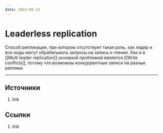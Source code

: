 ```yaml
---
date: 2023-08-13
---
```

# Leaderless replication

Способ репликации, при котором отсутствует такая роль, как лидер и все ноды могут обрабатывать запросы на запись и чтение. Как и в [[Multi leader replication]] основной проблемой является [[Write conflicts]], потому что возможны конкуррентные записи на разные реплики.


---

## Источники

1. link

## Ссылки

1. link
